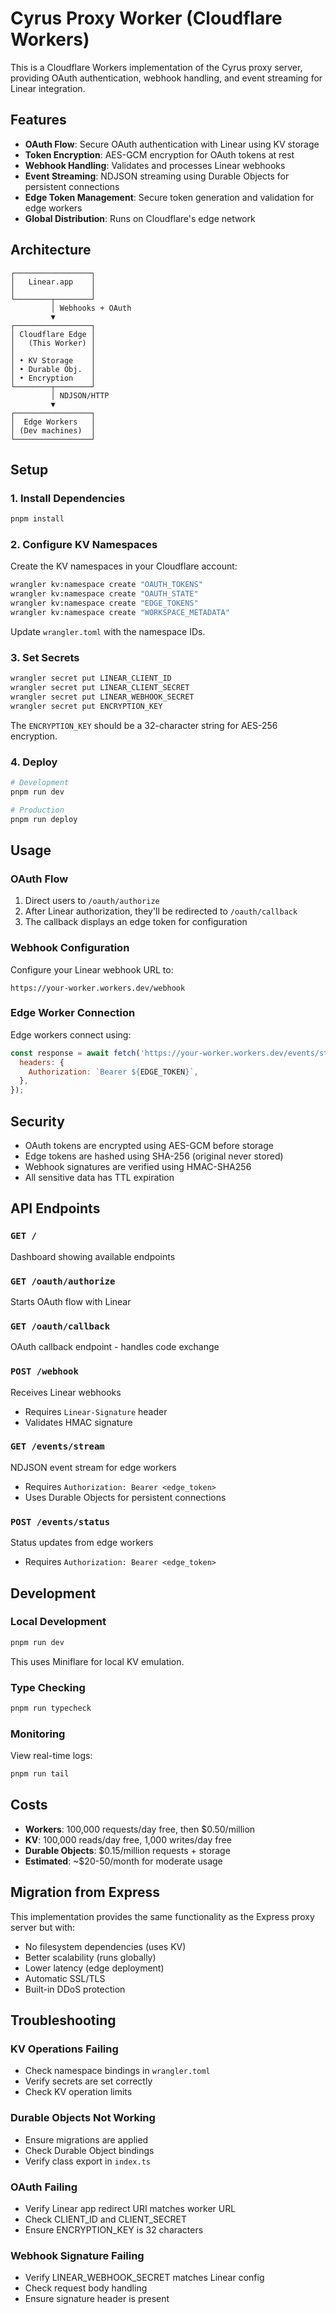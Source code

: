 # Cyrus Proxy Worker (Cloudflare Workers)

This is a Cloudflare Workers implementation of the Cyrus proxy server, providing OAuth authentication, webhook handling, and event streaming for Linear integration.

## Features

- **OAuth Flow**: Secure OAuth authentication with Linear using KV storage
- **Token Encryption**: AES-GCM encryption for OAuth tokens at rest
- **Webhook Handling**: Validates and processes Linear webhooks
- **Event Streaming**: NDJSON streaming using Durable Objects for persistent connections
- **Edge Token Management**: Secure token generation and validation for edge workers
- **Global Distribution**: Runs on Cloudflare's edge network

## Architecture

```
┌─────────────────┐
│   Linear.app    │
│                 │
└────────┬────────┘
         │ Webhooks + OAuth
         ▼
┌─────────────────┐
│ Cloudflare Edge │
│   (This Worker) │
│                 │
│ • KV Storage    │
│ • Durable Obj.  │
│ • Encryption    │
└────────┬────────┘
         │ NDJSON/HTTP
         ▼
┌─────────────────┐
│  Edge Workers   │
│ (Dev machines)  │
└─────────────────┘
```

## Setup

### 1. Install Dependencies

```bash
pnpm install
```

### 2. Configure KV Namespaces

Create the KV namespaces in your Cloudflare account:

```bash
wrangler kv:namespace create "OAUTH_TOKENS"
wrangler kv:namespace create "OAUTH_STATE"
wrangler kv:namespace create "EDGE_TOKENS"
wrangler kv:namespace create "WORKSPACE_METADATA"
```

Update `wrangler.toml` with the namespace IDs.

### 3. Set Secrets

```bash
wrangler secret put LINEAR_CLIENT_ID
wrangler secret put LINEAR_CLIENT_SECRET
wrangler secret put LINEAR_WEBHOOK_SECRET
wrangler secret put ENCRYPTION_KEY
```

The `ENCRYPTION_KEY` should be a 32-character string for AES-256 encryption.

### 4. Deploy

```bash
# Development
pnpm run dev

# Production
pnpm run deploy
```

## Usage

### OAuth Flow

1. Direct users to `/oauth/authorize`
2. After Linear authorization, they'll be redirected to `/oauth/callback`
3. The callback displays an edge token for configuration

### Webhook Configuration

Configure your Linear webhook URL to:

```
https://your-worker.workers.dev/webhook
```

### Edge Worker Connection

Edge workers connect using:

```javascript
const response = await fetch('https://your-worker.workers.dev/events/stream', {
  headers: {
    Authorization: `Bearer ${EDGE_TOKEN}`,
  },
});
```

## Security

- OAuth tokens are encrypted using AES-GCM before storage
- Edge tokens are hashed using SHA-256 (original never stored)
- Webhook signatures are verified using HMAC-SHA256
- All sensitive data has TTL expiration

## API Endpoints

### `GET /`

Dashboard showing available endpoints

### `GET /oauth/authorize`

Starts OAuth flow with Linear

### `GET /oauth/callback`

OAuth callback endpoint - handles code exchange

### `POST /webhook`

Receives Linear webhooks

- Requires `Linear-Signature` header
- Validates HMAC signature

### `GET /events/stream`

NDJSON event stream for edge workers

- Requires `Authorization: Bearer <edge_token>`
- Uses Durable Objects for persistent connections

### `POST /events/status`

Status updates from edge workers

- Requires `Authorization: Bearer <edge_token>`

## Development

### Local Development

```bash
pnpm run dev
```

This uses Miniflare for local KV emulation.

### Type Checking

```bash
pnpm run typecheck
```

### Monitoring

View real-time logs:

```bash
pnpm run tail
```

## Costs

- **Workers**: 100,000 requests/day free, then $0.50/million
- **KV**: 100,000 reads/day free, 1,000 writes/day free
- **Durable Objects**: $0.15/million requests + storage
- **Estimated**: ~$20-50/month for moderate usage

## Migration from Express

This implementation provides the same functionality as the Express proxy server but with:

- No filesystem dependencies (uses KV)
- Better scalability (runs globally)
- Lower latency (edge deployment)
- Automatic SSL/TLS
- Built-in DDoS protection

## Troubleshooting

### KV Operations Failing

- Check namespace bindings in `wrangler.toml`
- Verify secrets are set correctly
- Check KV operation limits

### Durable Objects Not Working

- Ensure migrations are applied
- Check Durable Object bindings
- Verify class export in `index.ts`

### OAuth Failing

- Verify Linear app redirect URI matches worker URL
- Check CLIENT_ID and CLIENT_SECRET
- Ensure ENCRYPTION_KEY is 32 characters

### Webhook Signature Failing

- Verify LINEAR_WEBHOOK_SECRET matches Linear config
- Check request body handling
- Ensure signature header is present
